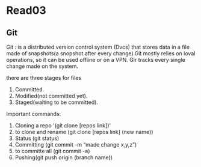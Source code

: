 # Read03

## Git 
Git : is a distributed version control system (Dvcs) that stores data in a file made of snapshots(a snopshot after every change).Git mostly relies on loval operations, so it can be used offline or on a VPN. Gir tracks every single change made on the system.

there are three stages for files

1. Committed.
2. Modified(not committed yet).
3. Staged(waiting to be committed).

Important commands:
1. Cloning a repo '(git clone [repos link])'
2. to clone and rename (git clone [repos link] (new name))
3. Status (git status)
4. Committing (git commit -m “made change x,y,z”)
5. to committe all (git commit -a)
6. Pushing(git push origin (branch name))


